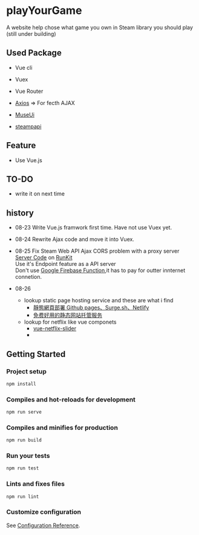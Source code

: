 # playYourGame

A website help chose what game you own in Steam library you should play (still under building)

## Used Package

- Vue cli

- Vuex

- Vue Router

- [Axios](https://github.com/axios/axios) => For fecth AJAX

- [MuseUi](https://muse-ui.org/#/zh-CN)

- [steampapi](https://github.com/xDimGG/node-steamapi)

## Feature

- Use Vue.js

## TO-DO

- write it on next time

## history

- 08-23 Write Vue.js framwork first time. Have not use Vuex yet.

- 08-24 Rewrite Ajax code and move it into Vuex.

- 08-25 Fix Steam Web API Ajax CORS problem with a proxy server  
   [Server Code](https://runkit.com/et84121/5d6183ff213892001a45d400) on [RunKit](https://runkit.com/home)  
   Use it's Endpoint feature as a API server  
   Don't use [Google Firebase Function](https://firebase.google.com/products/functions/),it has to pay for outter innternet connetion.

- 08-26
  - lookup static page hosting service and these are what i find
    - [靜態網頁部署 Github pages、Surge.sh、Netlify](https://medium.com/cypressyi-technote/%E9%9D%9C%E6%85%8B%E7%B6%B2%E9%A0%81%E9%83%A8%E7%BD%B2-github-pages-surge-sh-netlify-8bc8ac7123b0)
    - [免费好用的静态网站托管服务](https://github.com/lmk123/blog/issues/55)
  - lookup for netflix like vue componets
    - [vue-netflix-slider](https://github.com/fanyeh/vue-slider)
    - []()

## Getting Started

### Project setup

```bash
npm install
```

### Compiles and hot-reloads for development

```bash
npm run serve
```

### Compiles and minifies for production

```bash
npm run build
```

### Run your tests

```bash
npm run test
```

### Lints and fixes files

```bash
npm run lint
```

### Customize configuration

See [Configuration Reference](https://cli.vuejs.org/config/).
